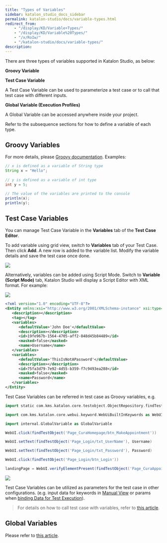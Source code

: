 ```yaml
---
title: "Types of Variables"
sidebar: katalon_studio_docs_sidebar
permalink: katalon-studio/docs/variable-types.html
redirect_from:
    - "/display/KD/Variable+Types/"
    - "/display/KD/Variable%20Types/"
    - "/x/RoIw/"
    - "/katalon-studio/docs/variable-types/"
description:
---
```

There are three types of variables supported in Katalon Studio, as below:

**Groovy Variable**

**Test Case Variable**

A Test Case Variable can be used to parameterize a test case or to call that test case with different inputs.

**Global Variable (Execution Profiles)**

A Global Variable can be accessed anywhere inside your project.

Refer to the subsequence sections for how to define a variable of each type.

Groovy Variables
-----------------

For more details, please [Groovy documentation](http://groovy-lang.org/semantics.html). Examples:

```groovy
// x is defined as a variable of String type
String x = "Hello";
 
// y is defined as a variable of int type
int y = 5;

// The value of the variables are printed to the console
println(x);
println(y);
```

Test Case Variables
---------------

You can manage Test Case Variable in the **Variables** tab of the **Test Case Editor**.

To add variable using grid view, switch to **Variables** tab of your Test Case. Then click **Add**. A new row is added to the variable list. Modify the variable details and save the test case once done.

![](https://github.com/katalon-studio/docs-images/raw/master/katalon-studio/docs/variable-types/variable-manual-mode.png)

Alternatively, variables can be added using Script Mode. Switch to **Variable (Script Mode)** tab, Katalon Studio will display a Script Editor with XML format. For example:

![](https://github.com/katalon-studio/docs-images/raw/master/katalon-studio/docs/variable-types/variable-script-mode.png)

```xml
<?xml version="1.0" encoding="UTF-8"?>
<Entity xmlns:xsi="http://www.w3.org/2001/XMLSchema-instance" xsi:type="variableEntityWrapper">
   <description></description>
   <tag></tag>
   <variables>
      <defaultValue>'John Doe'</defaultValue>
      <description></description>
      <id>19fe967b-1564-4705-aff2-848d45b84489</id>
      <masked>false</masked>
      <name>Username</name>
   </variables>
   <variables>
      <defaultValue>'ThisIsNotAPassword'</defaultValue>
      <description></description>
      <id>75fa3d79-7e92-4d55-b359-f7c9493ea288</id>
      <masked>false</masked>
      <name>Password</name>
   </variables>
</Entity>
```

Test Case Variables can be referred in test case as Groovy variables, e.g.

```groovy
import static com.kms.katalon.core.testobject.ObjectRepository.findTestObject

import com.kms.katalon.core.webui.keyword.WebUiBuiltInKeywords as WebUI

import internal.GlobalVariable as GlobalVariable

WebUI.click(findTestObject('Page_CuraHomepage/btn_MakeAppointment'))

WebUI.setText(findTestObject('Page_Login/txt_UserName'), Username)

WebUI.setText(findTestObject('Page_Login/txt_Password'), Password)

WebUI.click(findTestObject('Page_Login/btn_Login'))

landingPage = WebUI.verifyElementPresent(findTestObject('Page_CuraAppointment/div_Appointment'), GlobalVariable.G_Timeout)
```

![](https://github.com/katalon-studio/docs-images/raw/master/katalon-studio/test-case-variables-manual-mode.PNG)

Test Case Variables can be utilized as parameters for the test case in other configurations. (e.g. input data for keywords in [Manual View](/display/KD/Manual+View) or params when [binding Data for Test Execution](/display/KD/Execute+a+test+suite#Executeatestsuite-VariableBinding)).



> For details on how to call test case with variables, refer to [this article](katalon-studio/docs/test-case-variables.html).

Global Variables
----------------

Please refer to [this article](/katalon-studio/docs/global-variables.html).